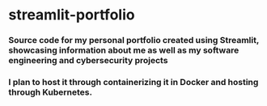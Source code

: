 # streamlit-portfolio
### Source code for my personal portfolio created using Streamlit, showcasing information about me as well as my software engineering and cybersecurity projects
### I plan to host it through containerizing it in Docker and hosting through Kubernetes.